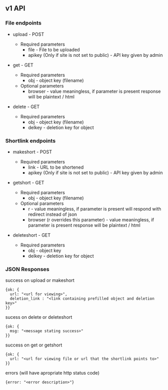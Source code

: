 ## v1 API

### File endpoints
* upload - POST
  * Required parameters
    * file - File to be uploaded
    * apikey (Only if site is not set to public) - API key given by admin

* get - GET
  * Required parameters
    * obj - object key (filename)
  * Optional parameters
    * browser - value meaningless, if parameter is present response will be plaintext / html
    
* delete - GET
  * Required parameters
    * obj - object key (filename)
    * delkey - deletion key for object


### Shortlink endpoints
* makeshort - POST
  * Required parameters
    * link - URL to be shortened
    * apikey (Only if site is not set to public) - API key given by admin

* getshort - GET
  * Required parameters
    * obj - object key (filename)
  * Optional parameters
    * r - value meaningless, if parameter is present will respond with redirect instead of json
    * browser (r overrides this parameter) - value meaningless, if parameter is present response will be plaintext / html

* deleteshort - GET
  * Required parameters
    * obj - object key
    * delkey - deletion key for object

### JSON Responses
success on upload or makeshort
```
{ok: {
  url: "<url for viewing>",
  deletion_link : "<link containing prefilled object and deletion key>"
}}
```
sucess on delete or deleteshort
```
{ok: {
  msg: "<message stating success>"
}}
```
success on get or getshort
```
{ok: {
  url: "<url for viewing file or url that the shortlink points to>"
}}
```
errors (will have apropriate http status code)
```
{error: "<error description>"}
```
